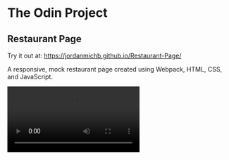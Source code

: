 # The Odin Project

## Restaurant Page

Try it out at: https://jordanmichb.github.io/Restaurant-Page/

A responsive, mock restaurant page created using Webpack, HTML, CSS, and JavaScript.

<video src="https://github.com/user-attachments/assets/f9e1cb93-a92a-4b3e-b2df-b1f6dfba2f36" width="300" />

<video src="https://github.com/user-attachments/assets/0be221d3-b339-4076-874f-44f9565257e9" width="300" />




Credits:<br>
- Background Image: Photo by 
                [Vernon Raineil Cenzon](https://unsplash.com/@thevernon) on 
                [Unsplash](https://unsplash.com/photos/four-assorted-dishes-on-wooden-surface-I2uJU-5ZIGI)
